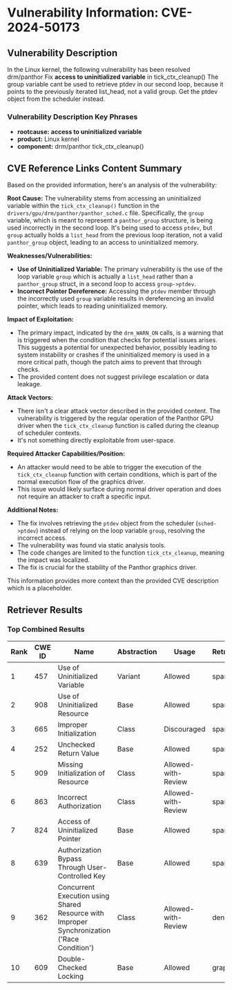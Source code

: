 # Vulnerability Information: CVE-2024-50173

## Vulnerability Description
In the Linux kernel, the following vulnerability has been resolved drm/panthor Fix **access to uninitialized variable** in tick_ctx_cleanup() The group variable cant be used to retrieve ptdev in our second loop, because it points to the previously iterated list_head, not a valid group. Get the ptdev object from the scheduler instead.

### Vulnerability Description Key Phrases
- **rootcause:** **access to uninitialized variable**
- **product:** Linux kernel
- **component:** drm/panthor tick_ctx_cleanup()

## CVE Reference Links Content Summary
Based on the provided information, here's an analysis of the vulnerability:

**Root Cause:**
The vulnerability stems from accessing an uninitialized variable within the `tick_ctx_cleanup()` function in the `drivers/gpu/drm/panthor/panthor_sched.c` file. Specifically, the `group` variable, which is meant to represent a `panthor_group` structure, is being used incorrectly in the second loop. It's being used to access `ptdev`, but `group` actually holds a `list_head` from the previous loop iteration, not a valid `panthor_group` object, leading to an access to uninitialized memory.

**Weaknesses/Vulnerabilities:**
- **Use of Uninitialized Variable:** The primary vulnerability is the use of the loop variable `group` which is actually a `list_head` rather than a `panthor_group` struct, in a second loop to access `group->ptdev`.
- **Incorrect Pointer Dereference:** Accessing the `ptdev` member through the incorrectly used `group` variable results in dereferencing an invalid pointer, which leads to reading uninitialized memory.

**Impact of Exploitation:**
- The primary impact, indicated by the `drm_WARN_ON` calls, is a warning that is triggered when the condition that checks for potential issues arises. This suggests a potential for unexpected behavior, possibly leading to system instability or crashes if the uninitialized memory is used in a more critical path, though the patch aims to prevent that through checks. 
- The provided content does not suggest privilege escalation or data leakage.

**Attack Vectors:**
- There isn't a clear attack vector described in the provided content. The vulnerability is triggered by the regular operation of the Panthor GPU driver when the `tick_ctx_cleanup` function is called during the cleanup of scheduler contexts.
- It's not something directly exploitable from user-space.

**Required Attacker Capabilities/Position:**
- An attacker would need to be able to trigger the execution of the `tick_ctx_cleanup` function with certain conditions, which is part of the normal execution flow of the graphics driver.
- This issue would likely surface during normal driver operation and does not require an attacker to craft a specific input.

**Additional Notes:**
- The fix involves retrieving the `ptdev` object from the scheduler (`sched->ptdev`) instead of relying on the loop variable `group`, resolving the incorrect access.
- The vulnerability was found via static analysis tools.
- The code changes are limited to the function `tick_ctx_cleanup`, meaning the impact was localized.
- The fix is crucial for the stability of the Panthor graphics driver.

This information provides more context than the provided CVE description which is a placeholder.

## Retriever Results

### Top Combined Results

| Rank | CWE ID | Name | Abstraction | Usage  | Retrievers | Individual Scores |
|------|--------|------|-------------|-------|------------|-------------------|
| 1 | 457 | Use of Uninitialized Variable | Variant | Allowed | sparse | 0.351 |
| 2 | 908 | Use of Uninitialized Resource | Base | Allowed | sparse | 0.312 |
| 3 | 665 | Improper Initialization | Class | Discouraged | sparse | 0.302 |
| 4 | 252 | Unchecked Return Value | Base | Allowed | sparse | 0.301 |
| 5 | 909 | Missing Initialization of Resource | Class | Allowed-with-Review | sparse | 0.291 |
| 6 | 863 | Incorrect Authorization | Class | Allowed-with-Review | sparse | 0.289 |
| 7 | 824 | Access of Uninitialized Pointer | Base | Allowed | sparse | 0.280 |
| 8 | 639 | Authorization Bypass Through User-Controlled Key | Base | Allowed | sparse | 0.279 |
| 9 | 362 | Concurrent Execution using Shared Resource with Improper Synchronization ('Race Condition') | Class | Allowed-with-Review | dense | 0.502 |
| 10 | 609 | Double-Checked Locking | Base | Allowed | graph | 0.003 |

